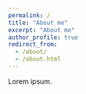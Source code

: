 ```yaml
---
permalink: /
title: "About me"
excerpt: "About me"
author_profile: true
redirect_from: 
  - /about/
  - /about.html
---
```


Lorem ipsum.
